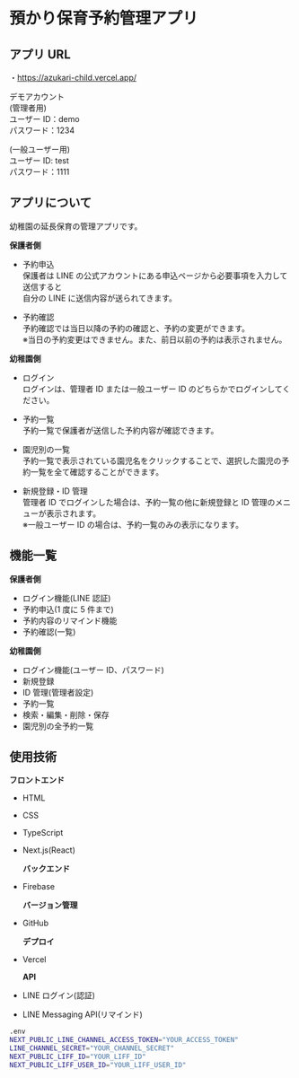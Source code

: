 # 預かり保育予約管理アプリ

## アプリ URL

・https://azukari-child.vercel.app/

デモアカウント  
(管理者用)  
ユーザー ID：demo  
パスワード：1234

(一般ユーザー用)  
ユーザー ID: test  
パスワード：1111

## アプリについて

幼稚園の延長保育の管理アプリです。

**保護者側**

- 予約申込  
  保護者は LINE の公式アカウントにある申込ページから必要事項を入力して送信すると  
  自分の LINE に送信内容が送られてきます。

- 予約確認  
  予約確認では当日以降の予約の確認と、予約の変更ができます。  
  ※当日の予約変更はできません。また、前日以前の予約は表示されません。

**幼稚園側**

- ログイン  
  ログインは、管理者 ID または一般ユーザー ID のどちらかでログインしてください。

- 予約一覧  
  予約一覧で保護者が送信した予約内容が確認できます。

- 園児別の一覧  
  予約一覧で表示されている園児名をクリックすることで、選択した園児の予約一覧を全て確認することができます。
- 新規登録・ID 管理  
  管理者 ID でログインした場合は、予約一覧の他に新規登録と ID 管理のメニューが表示されます。  
  ※一般ユーザー ID の場合は、予約一覧のみの表示になります。

## 機能一覧

**保護者側**

- ログイン機能(LINE 認証)
- 予約申込(1 度に 5 件まで)
- 予約内容のリマインド機能
- 予約確認(一覧)

**幼稚園側**

- ログイン機能(ユーザー ID、パスワード)
- 新規登録
- ID 管理(管理者設定)
- 予約一覧
- 検索・編集・削除・保存
- 園児別の全予約一覧

## 使用技術

**フロントエンド**

- HTML
- CSS
- TypeScript
- Next.js(React)

  **バックエンド**

- Firebase

  **バージョン管理**

- GitHub

  **デプロイ**

- Vercel

  **API**

- LINE ログイン(認証)
- LINE Messaging API(リマインド)

```bash
.env
NEXT_PUBLIC_LINE_CHANNEL_ACCESS_TOKEN="YOUR_ACCESS_TOKEN"
LINE_CHANNEL_SECRET="YOUR_CHANNEL_SECRET"
NEXT_PUBLIC_LIFF_ID="YOUR_LIFF_ID"
NEXT_PUBLIC_LIFF_USER_ID="YOUR_LIFF_USER_ID"
```
